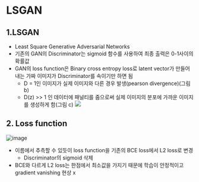 # LSGAN

## 1.LSGAN
- Least Square Generative Adversarial Networks
- 기존의 GAN의 Discriminator는 sigmoid 함수를 사용하여 최종 출력은 0-1사이의 확률값
- GAN의 loss function은 Binary cross entropy loss로 latent vector가 만들어내는 가짜 이미지가 Discriminator를 속이기만 하면 됨
  - D = 1인 이미지가 실제 이미지와 다른 경우 발생(pearson divergence)(그림 b)
  - D(z) >> 1 인 데이터에 패널티를 줌으로써 실제 이미지의 분포에 가까운 이미지를 생성하게 함(그림 c)
![](https://user-images.githubusercontent.com/37301677/84801100-b5539680-b039-11ea-9f42-ffdcf4090603.png)

## 2. Loss function
![image](https://user-images.githubusercontent.com/86611410/127760955-bbea6775-e15b-493a-9b85-07a6e4059db7.png)
- 이름에서 추측할 수 있듯이 loss function을 기존의 BCE loss에서 L2 loss로 변경
  - Discriminator의 sigmoid 삭제
- BCE와 다르게 L2 loss는 한점에서 최소값을 가지기 때문에 학습이 안정적이고 gradient vanishing 현상 x
